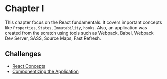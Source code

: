 # Chapter I

This chapter focus on the React fundamentals. It covers important concepts like `Properties`, `States`, `Immutability`, `hooks`. Also, an application was created from the scratch using tools such as Webpack, Babel, Webpack Dev Server, SASS,  Source Maps, Fast Refresh.

## Challenges

- [React Concepts](https://github.com/gasscoelho/ignite-challenge-react-concepts)
- [Componentizing the Application](https://github.com/gasscoelho/ignite-challenge-componentizing-the-application)
